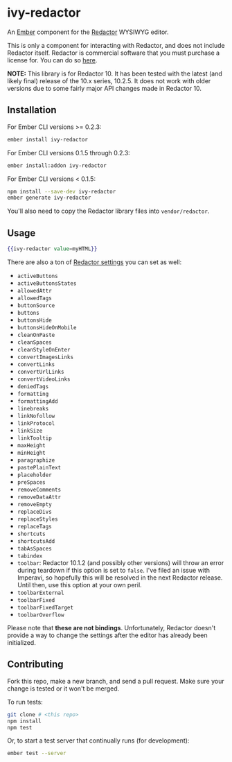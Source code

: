 # ivy-redactor

An [Ember](http://emberjs.com) component for the
[Redactor](http://imperavi.com/redactor/) WYSIWYG editor.

This is only a component for interacting with Redactor, and does not include
Redactor itself. Redactor is commercial software that you must purchase
a license for. You can do so [here](http://imperavi.com/redactor/download/).

**NOTE:** This library is for Redactor 10. It has been tested with the latest
(and likely final) release of the 10.x series, 10.2.5. It does not work with
older versions due to some fairly major API changes made in Redactor 10.

## Installation

For Ember CLI versions >= 0.2.3:

```sh
ember install ivy-redactor
```

For Ember CLI versions 0.1.5 through 0.2.3:

```sh
ember install:addon ivy-redactor
```

For Ember CLI versions < 0.1.5:

```sh
npm install --save-dev ivy-redactor
ember generate ivy-redactor
```

You'll also need to copy the Redactor library files into `vendor/redactor`.

## Usage

```handlebars
{{ivy-redactor value=myHTML}}
```

There are also a ton of
[Redactor settings](http://imperavi.com/redactor/docs/settings/) you can set as
well:

  * `activeButtons`
  * `activeButtonsStates`
  * `allowedAttr`
  * `allowedTags`
  * `buttonSource`
  * `buttons`
  * `buttonsHide`
  * `buttonsHideOnMobile`
  * `cleanOnPaste`
  * `cleanSpaces`
  * `cleanStyleOnEnter`
  * `convertImagesLinks`
  * `convertLinks`
  * `convertUrlLinks`
  * `convertVideoLinks`
  * `deniedTags`
  * `formatting`
  * `formattingAdd`
  * `linebreaks`
  * `linkNofollow`
  * `linkProtocol`
  * `linkSize`
  * `linkTooltip`
  * `maxHeight`
  * `minHeight`
  * `paragraphize`
  * `pastePlainText`
  * `placeholder`
  * `preSpaces`
  * `removeComments`
  * `removeDataAttr`
  * `removeEmpty`
  * `replaceDivs`
  * `replaceStyles`
  * `replaceTags`
  * `shortcuts`
  * `shortcutsAdd`
  * `tabAsSpaces`
  * `tabindex`
  * `toolbar`: Redactor 10.1.2 (and possibly other versions) will throw an
    error during teardown if this option is set to `false`. I've filed an issue
    with Imperavi, so hopefully this will be resolved in the next Redactor
    release. Until then, use this option at your own peril.
  * `toolbarExternal`
  * `toolbarFixed`
  * `toolbarFixedTarget`
  * `toolbarOverflow`

Please note that **these are not bindings**. Unfortunately, Redactor doesn't
provide a way to change the settings after the editor has already been
initialized.

## Contributing

Fork this repo, make a new branch, and send a pull request. Make sure your
change is tested or it won't be merged.

To run tests:

```sh
git clone # <this repo>
npm install
npm test
```

Or, to start a test server that continually runs (for development):

```sh
ember test --server
```
